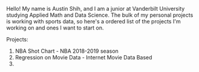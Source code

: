 Hello! My name is Austin Shih, and I am a junior at Vanderbilt University studying Applied Math and Data Science. 
The bulk of my personal projects is working with sports data, so here's a ordered list of the projects I'm working on and ones I want to start on. 

Projects: 
  1. NBA Shot Chart - NBA 2018-2019 season
  2. Regression on Movie Data - Internet Movie Data Based 
  3. 
